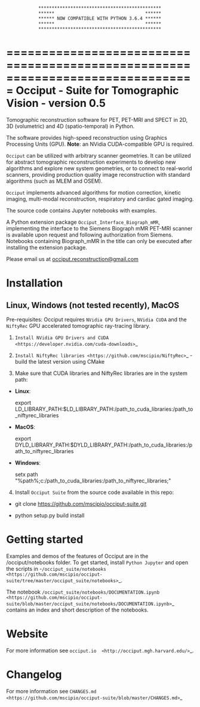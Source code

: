                 **********************************************
                ******                                  ******
                ****** NOW COMPATIBLE WITH PYTHON 3.6.4 ******
                ******                                  ******
                **********************************************

===============================================================================
            Occiput - Suite for Tomographic Vision - version 0.5
===============================================================================

Tomographic reconstruction software for PET, PET-MRI and SPECT in 2D, 3D (volumetric) and 4D (spatio-temporal) in Python.

The software provides high-speed reconstruction using Graphics Processing Units (GPU). **Note**: an NVidia CUDA-compatible GPU is required.

``Occiput`` can be utilized with arbitrary scanner geometries. It can be utilized for abstract tomographic reconstruction experiments to develop new algorithms and explore new system geometries, or to connect to real-world scanners, providing production quality image reconstruction with standard algorithms (such as MLEM and OSEM).

``Occiput`` implements advanced algorithms for motion correction, kinetic imaging, multi-modal reconstruction, respiratory and cardiac gated imaging.

The source code contains Jupyter notebooks with examples.

A Python extension package ``Occiput_Interface_Biograph_mMR``, implementing the interface to the Siemens Biograph mMR PET-MRI scanner is available upon request and following authorization from Siemens. Notebooks containing Biograph_mMR in the title can only be executed after installing the extension package.

Please email us at occiput.reconstruction@gmail.com


Installation
============

Linux, Windows (not tested recently), MacOS
-------------------------------------------

Pre-requisites: Occiput requires ``NVidia GPU Drivers``, ``NVidia CUDA`` and the ``NiftyRec`` GPU accelerated tomographic ray-tracing library.

1. `Install NVidia GPU Drivers and CUDA <https://developer.nvidia.com/cuda-downloads>`_

2. `Install NiftyRec libraries <https://github.com/mscipio/NiftyRec>`_ - build the latest version using CMake

3. Make sure that CUDA libraries and NiftyRec libraries are in the system path:

 - **Linux**:

    export LD_LIBRARY_PATH:$LD_LIBRARY_PATH:/path_to_cuda_libraries:/path_to_niftyrec_libraries

 - **MacOS**:

    export DYLD_LIBRARY_PATH:$DYLD_LIBRARY_PATH:/path_to_cuda_libraries:/path_to_niftyrec_libraries

 - **Windows**:

    setx path "%path%;c:/path_to_cuda_libraries:/path_to_niftyrec_libraries;"

4. Install ``Occiput Suite`` from the source code available in this repo:

 -    git clone https://github.com/mscipio/occiput-suite.git

 -    python setup.py build install


Getting started
===============
Examples and demos of the features of Occiput are in the /occiput/notebooks folder.
To get started, install ``Python Jupyter`` and open the scripts in
-`/occiput_suite/notebooks <https://github.com/mscipio/occiput-suite/tree/master/occiput_suite/notebooks>`_. 

The notebook `/occiput_suite/notebooks/DOCUMENTATION.ipynb <https://github.com/mscipio/occiput-suite/blob/master/occiput_suite/notebooks/DOCUMENTATION.ipynb>`_ contains an index and short description of the notebooks.


Website
=======
For more information see `occiput.io  <http://occiput.mgh.harvard.edu/>`_.


Changelog
=========
For more information see `CHANGES.md  <https://github.com/mscipio/occiput-suite/blob/master/CHANGES.md>`_

